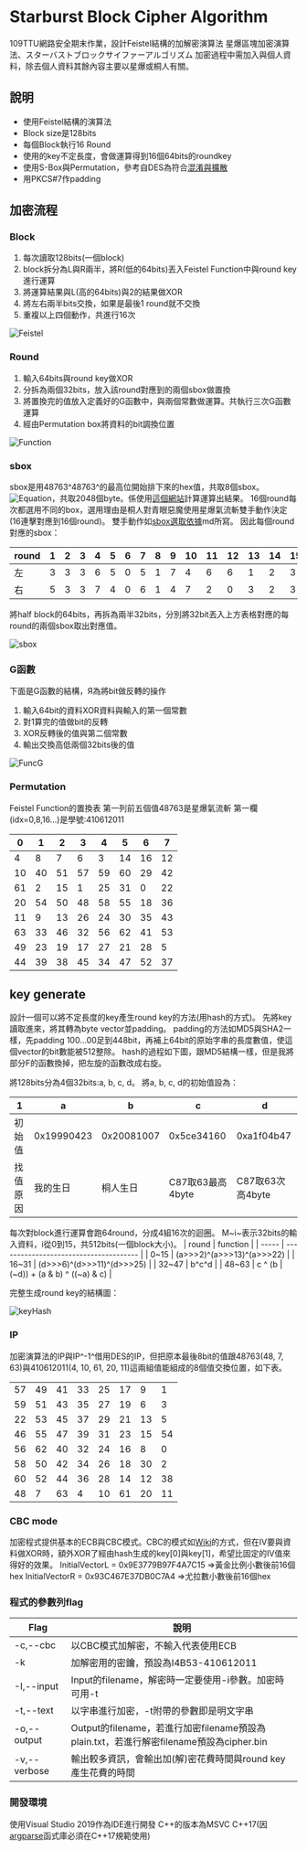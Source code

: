 # Starburst Block Cipher Algorithm

109TTU網路安全期末作業，設計Feistel結構的加解密演算法
星爆區塊加密演算法、スターバストブロックサイファーアルゴリズム
加密過程中需加入與個人資料，除去個人資料其餘內容主要以星爆或桐人有關。

## 說明

* 使用Feistel結構的演算法
* Block size是128bits
* 每個Block執行16 Round
* 使用的key不定長度，會做運算得到16個64bits的roundkey
* 使用S-Box與Permutation，參考自DES為符合[混淆與擴散](https://zh.wikipedia.org/wiki/混淆與擴散)
* 用PKCS#7作padding

## 加密流程

### Block

1. 每次讀取128bits(一個block)
2. block拆分為L與R兩半，將R(低的64bits)丟入Feistel Function中與round key進行運算
3. 將運算結果與L(高的64bits)與2的結果做XOR
4. 將左右兩半bits交換，如果是最後1 round就不交換
5. 重複以上四個動作，共進行16次

![Feistel](img/Feistel.svg)

### Round

1. 輸入64bits與round key做XOR
2. 分拆為兩個32bits，放入該round對應到的兩個sbox做置換
3. 將置換完的值放入定義好的G函數中，與兩個常數做運算。共執行三次G函數運算
4. 經由Permutation box將資料的bit調換位置

![Function](img/Function.svg)

### sbox

sbox是用48763^48763^的最高位開始排下來的hex值，共取8個sbox。![Equation](https://math.now.sh?from=%5Cbecause%20Per%5C%20sbox%3D16%5Ctimes16%28bits%29%5Ctherefore8%5Ccdot16%5Ccdot16%3D2048%28bits%29)，共取2048個byte。係使用[這個網站](https://defuse.ca/big-number-calculator.htm)計算運算出結果。
16個round每次都選用不同的box，選用理由是桐人對青眼惡魔使用星爆氣流斬雙手動作決定(16連擊對應到16個round)。
雙手動作如[sbox選取依據](select_sbox.md)md所寫。
因此每個round對應的sbox：

| round | 1   | 2   | 3   | 4   | 5   | 6   | 7   | 8   | 9   | 10  | 11  | 12  | 13  | 14  | 15  | 16  |
| ----- | --- | --- | --- | --- | --- | --- | --- | --- | --- | --- | --- | --- | --- | --- | --- | --- |
| 左    | 3   | 3   | 3   | 6   | 5   | 0   | 5   | 1   | 7   | 4   | 6   | 6   | 1   | 2   | 3   | 0   |
| 右    | 5   | 3   | 3   | 7   | 4   | 0   | 6   | 1   | 4   | 7   | 2   | 0   | 3   | 2   | 3   | 0   |

將half block的64bits，再拆為兩半32bits，分別將32bit丟入上方表格對應的每round的兩個sbox取出對應值。

![sbox](img/sbox.svg)

### G函數

下面是G函數的結構，Я為將bit做反轉的操作

1. 輸入64bit的資料XOR資料與輸入的第一個常數
2. 對1算完的值做bit的反轉
3. XOR反轉後的值與第二個常數
4. 輸出交換高低兩個32bits後的值

![FuncG](img/FuncG.svg)

### Permutation

Feistel Function的置換表
第一列前五個值48763是星爆氣流斬
第一欄(idx=0,8,16...)是學號:410612011

| 0   | 1   | 2   | 3   | 4   | 5   | 6   | 7   |
| --- | --- | --- | --- | --- | --- | --- | --- |
| 4   | 8   | 7   | 6   | 3   | 14  | 16  | 12  |
| 10  | 40  | 51  | 57  | 59  | 60  | 29  | 42  |
| 61  | 2   | 15  | 1   | 25  | 31  | 0   | 22  |
| 20  | 54  | 50  | 48  | 58  | 55  | 18  | 36  |
| 11  | 9   | 13  | 26  | 24  | 30  | 35  | 43  |
| 63  | 33  | 46  | 32  | 56  | 62  | 41  | 53  |
| 49  | 23  | 19  | 17  | 27  | 21  | 28  | 5   |
| 44  | 39  | 38  | 45  | 34  | 47  | 52  | 37  |

## key generate

設計一個可以將不定長度的key產生round key的方法(用hash的方式)。
先將key讀取進來，將其轉為byte vector並padding。
padding的方法如MD5與SHA2一樣，先padding 100...00足到448bit，再補上64bit的原始字串的長度數值，使這個vector的bit數能被512整除。
hash的過程如下圖，跟MD5結構一樣，但是我將部分F的函數換掉，把左旋的函數改成右旋。

將128bits分為4個32bits:a, b, c, d。
將a, b, c, d的初始值設為：

| 1        | a          | b          | c                | d                |
| -------- | ---------- | ---------- | ---------------- | ---------------- |
| 初始值   | 0x19990423 | 0x20081007 | 0x5ce34160       | 0xa1f04b47       |
| 找值原因 | 我的生日   | 桐人生日   | C87取63最高4byte | C87取63次高4byte |

每次對block進行運算會跑64round，分成4組16次的迴圈。
M~i~表示32bits的輸入資料，i從0到15，共512bits(一個block大小)。
| round | function                               |
| ----- | -------------------------------------- |
| 0~15  | (a>>>2)\^(a>>>13)\^(a>>>22)            |
| 16~31 | (d>>>6)\^(d>>>11)\^(d>>>25)            |
| 32~47 | b\^c\^d                                |
| 48~63 | c ^ (b \| (~d)) + (a & b) ^ ((~a) & c) |

完整生成round key的結構圖：

![keyHash](img/KeyHash.svg)

### IP

加密演算法的IP與IP^-1^借用DES的IP，但把原本最後8bit的值跟48763(48, 7, 63)與410612011(4, 10, 61, 20, 11)這兩組值能組成的8個值交換位置，如下表。

|     |     |     |     |     |     |     |     |
| --- | --- | --- | --- | --- | --- | --- | --- |
| 57  | 49  | 41  | 33  | 25  | 17  | 9   | 1   |
| 59  | 51  | 43  | 35  | 27  | 19  | 6   | 3   |
| 22  | 53  | 45  | 37  | 29  | 21  | 13  | 5   |
| 46  | 55  | 47  | 39  | 31  | 23  | 15  | 54  |
| 56  | 62  | 40  | 32  | 24  | 16  | 8   | 0   |
| 58  | 50  | 42  | 34  | 26  | 18  | 30  | 2   |
| 60  | 52  | 44  | 36  | 28  | 14  | 12  | 38  |
| 48  | 7   | 63  | 4   | 10  | 61  | 20  | 11  |

### CBC mode

加密程式提供基本的ECB與CBC模式。CBC的模式如[Wiki](https://zh.wikipedia.org/wiki/區塊加密法工作模式)的方式，但在IV要與資料做XOR時，額外XOR了經由hash生成的key[0]與key[1]，希望比固定的IV值來得好的效果。
InitialVectorL = 0x9E3779B97F4A7C15 =>黃金比例小數後前16個hex
InitialVectorR = 0x93C467E37DB0C7A4 =>尤拉數小數後前16個hex


### 程式的參數列flag
| Flag         | 說明                                                                                    |
| ------------ | --------------------------------------------------------------------------------------- |
| -c,--cbc     | 以CBC模式加解密，不輸入代表使用ECB                                                      |
| -k           | 加解密用的密鑰，預設為I4B53-410612011                                                   |
| -I,--input   | Input的filename，解密時一定要使用-i參數。加密時可用-t                                   |
| -t,--text    | 以字串進行加密，-t附帶的參數即是明文字串                                                |
| -o,--output  | Output的filename，若進行加密filename預設為plain.txt，若進行解密filename預設為cipher.bin |
| -v,--verbose | 輸出較多資訊，會輸出加(解)密花費時間與round key產生花費的時間                           |


### 開發環境

使用Visual Studio 2019作為IDE進行開發
C++的版本為MSVC C++17(因[argparse](http://github.com/p-ranav/argparse)函式庫必須在C++17規範使用)
